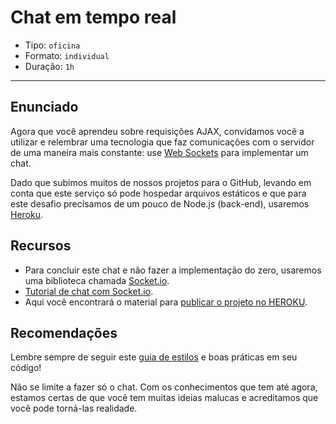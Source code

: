 # Chat em tempo real

- Tipo: `oficina`
- Formato: `individual`
- Duração: `1h`

***

## Enunciado

Agora que você aprendeu sobre requisições AJAX, convidamos você a utilizar e relembrar uma tecnologia que faz comunicações com o servidor de uma maneira mais constante: use [Web Sockets](https://developer.mozilla.org/es/docs/WebSockets-840092-dup/Writing_WebSocket_client_applications) para implementar um chat. 

Dado que subimos muitos de nossos projetos para o GitHub, levando em conta que este serviço só pode hospedar arquivos estáticos e que para este desafio precisamos de um pouco de Node.js (back-end), usaremos [Heroku](https://www.heroku.com/).


## Recursos

- Para concluir este chat e não fazer a implementação do zero, usaremos uma biblioteca chamada [Socket.io](https://socket.io/).
- [Tutorial de chat com Socket.io](https://socket.io/get-started/chat/).
- Aqui você encontrará o material para [publicar o projeto no HEROKU](https://medium.com/laboratoria-how-to/heroku-con-haikus-dab32b5c428d).

## Recomendações

Lembre sempre de seguir este [guia de estilos](https://github.com/Laboratoria/js-style-guide/) e boas práticas em seu código!

Não se limite a fazer só o chat. Com os conhecimentos que tem até agora, estamos certas de que você tem muitas ideias malucas e acreditamos que você pode torná-las realidade.